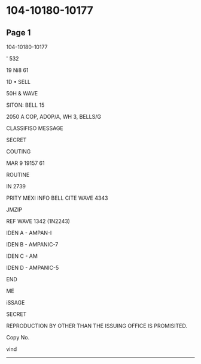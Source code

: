 # 104-10180-10177

## Page 1

104-10180-10177

' 532

19 Ni8 61

1D • SELL

50H & WAVE

SITON: BELL 15

2050 A COP, ADOP/A, WH 3, BELLS/G

CLASSIFISO MESSAGE

SECRET

COUTING

MAR 9 19157 61

ROUTINE

IN 2739

PRITY MEXI INFO BELL CITE WAVE 4343

JMZIP

REF WAVE 1342 (1N2243)

IDEN A - AMPAN-I

IDEN B - AMPANIC-7

IDEN C - AM

IDEN D - AMPANIC-5

END

ME

iSSAGE

SECRET

REPRODUCTION BY OTHER THAN THE ISSUING OFFICE IS PROMISITED.

Copy No.

vind

---


